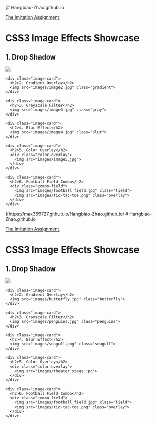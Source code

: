 [# Hangbiao-Zhao.github.io

<p><a href="/BasicWebDev/The Imitation Assignment.html" target="black">The Imitation Assignment</a></p>
<!DOCTYPE html>
<html lang="en">
<head>
  <meta charset="UTF-8">
  <title>CSS3 Image Effects Project</title>
  <link rel="stylesheet" href="styles.css">
</head>
<body>
  <h1>CSS3 Image Effects Showcase</h1>

  <section class="image-container">
    <div class="image-card">
      <h2>1. Drop Shadow</h2>
      <img src="images/image1.jpg" class="shadow">
    </div>

    <div class="image-card">
      <h2>2. Gradient Overlay</h2>
      <img src="images/image2.jpg" class="gradient">
    </div>

    <div class="image-card">
      <h2>3. Grayscale Filter</h2>
      <img src="images/image3.jpg" class="gray">
    </div>

    <div class="image-card">
      <h2>4. Blur Effect</h2>
      <img src="images/image4.jpg" class="blur">
    </div>

    <div class="image-card">
      <h2>5. Color Overlay</h2>
      <div class="color-overlay">
        <img src="images/image5.jpg">
      </div>
    </div>

    <div class="image-card">
      <h2>6. Football Field Combo</h2>
      <div class="combo-field">
        <img src="images/football_field.jpg" class="field">
        <img src="images/tic-tac-toe.png" class="overlay">
      </div>
    </div>
  </section>
</body>
</html>](https://max369727.github.io/Hangbiao-Zhao.github.io/
# Hangbiao-Zhao.github.io

<p><a href="/BasicWebDev/The Imitation Assignment.html" target="black">The Imitation Assignment</a></p>
<!DOCTYPE html>
<html lang="en">
<head>
  <meta charset="UTF-8">
  <title>CSS3 Image Effects Project</title>
  <link rel="stylesheet" href="styles.css">
</head>
<body>
  <h1>CSS3 Image Effects Showcase</h1>

  <section class="image-container">
    <div class="image-card">
      <h2>1. Drop Shadow</h2>
      <img src="images/dinosaur.png" class="dinosaur">
    </div>

    <div class="image-card">
      <h2>2. Gradient Overlay</h2>
      <img src="images/butterfly.jpg" class="butterfly">
    </div>

    <div class="image-card">
      <h2>3. Grayscale Filter</h2>
      <img src="images/penguins.jpg" class="penguins">
    </div>

    <div class="image-card">
      <h2>4. Blur Effect</h2>
      <img src="images/seagull.png" class="seagull">
    </div>

    <div class="image-card">
      <h2>5. Color Overlay</h2>
      <div class="color-overlay">
        <img src="images/theater_stage.jpg">
      </div>
    </div>

    <div class="image-card">
      <h2>6. Football Field Combo</h2>
      <div class="combo-field">
        <img src="images/football_field.jpg" class="field">
        <img src="images/tic-tac-toe.png" class="overlay">
      </div>
    </div>
  </section>
</body>
</html>
